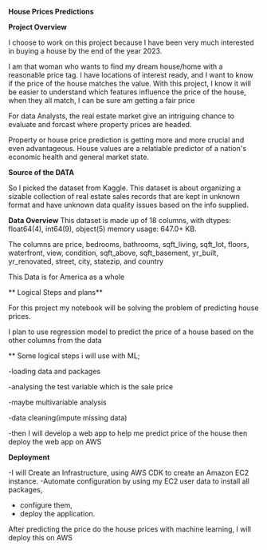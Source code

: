 
**House Prices Predictions**

**Project Overview**

I choose to work on this project because I have been very much interested in buying a house by the end of the year 2023.

I am that woman who wants to find my dream house/home with a reasonable price tag. I have locations of interest ready, and I want to know if the price of the house matches the value. With this project, I know it will be easier to understand which features influence the price of the house, when they all match, I can be sure am getting a fair price

For data Analysts, the real estate market give an intriguing chance to evaluate and forcast where property prices are headed.

Property or house price prediction is getting more and more crucial and even advantageous. House values are a relatiable predictor of a nation's economic health and general market state.

**Source of the DATA**

So I picked the dataset from Kaggle. This dataset is about organizing a sizable collection of real estate sales records that are kept in unknown format and have unknown data quality issues based on the info supplied.

**Data Overview**
This dataset is made up of 18 columns, with dtypes: float64(4), int64(9), object(5) memory usage: 647.0+ KB.

The columns are price, bedrooms, bathrooms,	sqft_living, sqft_lot,	floors,	waterfront,	view,	condition,	sqft_above,	sqft_basement,	yr_built,	yr_renovated,	street,	city,	statezip, and country

This Data is for America as a whole

** Logical Steps and plans**

For this project my notebook will be solving the problem of predicting house prices.

I plan to use regression model to predict the price of a house based on the other columns from the data

** Some logical steps i will use with ML;

-loading data and packages

-analysing the test variable which is the sale price

-maybe multivariable analysis

-data cleaning(impute missing data)

-then I will develop a web app to help me predict price of the house then deploy the web app on AWS

**Deployment**

-I will Create an Infrastructure, using AWS CDK to create an Amazon EC2 instance.
-Automate configuration by using my EC2 user data to install all packages, 
- configure them,
-  deploy the application.



After predicting the price do the house prices with machine learning, I will deploy this on AWS

